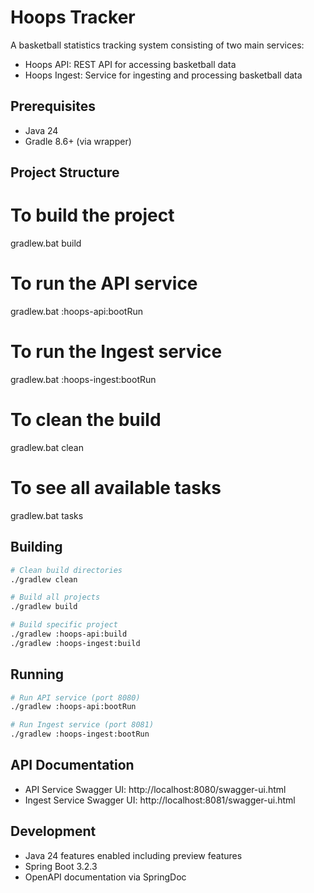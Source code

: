 # Hoops Tracker

A basketball statistics tracking system consisting of two main services:
- Hoops API: REST API for accessing basketball data
- Hoops Ingest: Service for ingesting and processing basketball data

## Prerequisites

- Java 24
- Gradle 8.6+ (via wrapper)

## Project Structure

# To build the project
gradlew.bat build

# To run the API service
gradlew.bat :hoops-api:bootRun

# To run the Ingest service
gradlew.bat :hoops-ingest:bootRun

# To clean the build
gradlew.bat clean

# To see all available tasks
gradlew.bat tasks

## Building

```bash
# Clean build directories
./gradlew clean

# Build all projects
./gradlew build

# Build specific project
./gradlew :hoops-api:build
./gradlew :hoops-ingest:build
```

## Running

```bash
# Run API service (port 8080)
./gradlew :hoops-api:bootRun

# Run Ingest service (port 8081)
./gradlew :hoops-ingest:bootRun
```

## API Documentation

- API Service Swagger UI: http://localhost:8080/swagger-ui.html
- Ingest Service Swagger UI: http://localhost:8081/swagger-ui.html

## Development

- Java 24 features enabled including preview features
- Spring Boot 3.2.3
- OpenAPI documentation via SpringDoc